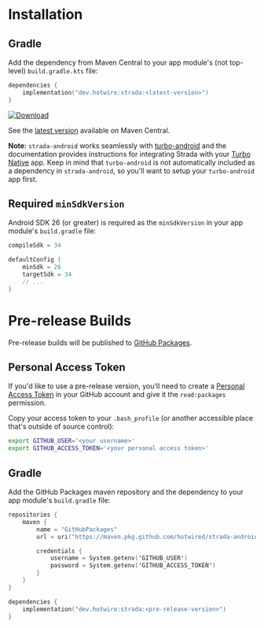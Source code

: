 # Installation

## Gradle
Add the dependency from Maven Central to your app module's (not top-level) `build.gradle.kts` file:

```kotlin
dependencies {
    implementation("dev.hotwire:strada:<latest-version>")
}
```

[![Download](https://img.shields.io/maven-central/v/dev.hotwire/strada)](https://search.maven.org/artifact/dev.hotwire/strada)

See the [latest version](https://search.maven.org/artifact/dev.hotwire/strada) available on Maven Central.

**Note:** `strada-android` works seamlessly with [turbo-android](https://github.com/hotwired/turbo-android) and the documentation provides instructions for integrating Strada with your [Turbo Native](https://turbo.hotwired.dev/handbook/native) app. Keep in mind that `turbo-android` is not automatically included as a dependency in `strada-android`, so you'll want to setup your `turbo-android` app first.

## Required `minSdkVersion`
Android SDK 26 (or greater) is required as the `minSdkVersion` in your app module's `build.gradle` file:
```kotlin
compileSdk = 34

defaultConfig {
    minSdk = 26
    targetSdk = 34
    // ...
}
```

# Pre-release Builds
Pre-release builds will be published to [GitHub Packages](https://github.com/features/packages).

## Personal Access Token
If you'd like to use a pre-release version, you'll need to create a [Personal Access Token](https://docs.github.com/en/free-pro-team@latest/packages/learn-github-packages/about-github-packages#authenticating-to-github-packages) in your GitHub account and give it the `read:packages` permission.

Copy your access token to your `.bash_profile` (or another accessible place that's outside of source control):

```bash
export GITHUB_USER='<your username>'
export GITHUB_ACCESS_TOKEN='<your personal access token>'
```

##  Gradle
Add the GitHub Packages maven repository and the dependency to your app module's `build.gradle` file:

```kotlin
repositories {
    maven {
        name = "GitHubPackages"
        url = uri("https://maven.pkg.github.com/hotwired/strada-android")

        credentials {
            username = System.getenv('GITHUB_USER')
            password = System.getenv('GITHUB_ACCESS_TOKEN')
        }
    }
}

dependencies {
    implementation("dev.hotwire:strada:<pre-release-version>")
}
```

